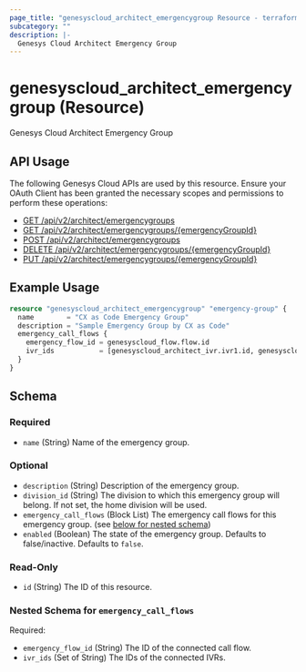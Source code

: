 ```yaml
---
page_title: "genesyscloud_architect_emergencygroup Resource - terraform-provider-genesyscloud"
subcategory: ""
description: |-
  Genesys Cloud Architect Emergency Group
---
```

# genesyscloud_architect_emergencygroup (Resource)

Genesys Cloud Architect Emergency Group

## API Usage
The following Genesys Cloud APIs are used by this resource. Ensure your OAuth Client has been granted the necessary scopes and permissions to perform these operations:

* [GET /api/v2/architect/emergencygroups](https://developer.genesys.cloud/routing/architect/#get-api-v2-architect-emergencygroups)
* [GET /api/v2/architect/emergencygroups/{emergencyGroupId}](https://developer.genesys.cloud/routing/architect/#get-api-v2-architect-emergencygroups--emergencyGroupId-)
* [POST /api/v2/architect/emergencygroups](https://developer.genesys.cloud/routing/architect/#post-api-v2-architect-emergencygroups)
* [DELETE /api/v2/architect/emergencygroups/{emergencyGroupId}](https://developer.genesys.cloud/routing/architect/#delete-api-v2-architect-emergencygroups--emergencyGroupId-)
* [PUT /api/v2/architect/emergencygroups/{emergencyGroupId}](https://developer.genesys.cloud/routing/architect/#put-api-v2-architect-emergencygroups--emergencyGroupId-)

## Example Usage

```terraform
resource "genesyscloud_architect_emergencygroup" "emergency-group" {
  name        = "CX as Code Emergency Group"
  description = "Sample Emergency Group by CX as Code"
  emergency_call_flows {
    emergency_flow_id = genesyscloud_flow.flow.id
    ivr_ids           = [genesyscloud_architect_ivr.ivr1.id, genesyscloud_architect_ivr.ivr2.id]
  }
}
```

<!-- schema generated by tfplugindocs -->
## Schema

### Required

- `name` (String) Name of the emergency group.

### Optional

- `description` (String) Description of the emergency group.
- `division_id` (String) The division to which this emergency group will belong. If not set, the home division will be used.
- `emergency_call_flows` (Block List) The emergency call flows for this emergency group. (see [below for nested schema](#nestedblock--emergency_call_flows))
- `enabled` (Boolean) The state of the emergency group. Defaults to false/inactive. Defaults to `false`.

### Read-Only

- `id` (String) The ID of this resource.

<a id="nestedblock--emergency_call_flows"></a>
### Nested Schema for `emergency_call_flows`

Required:

- `emergency_flow_id` (String) The ID of the connected call flow.
- `ivr_ids` (Set of String) The IDs of the connected IVRs.


